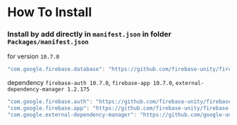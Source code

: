 # How To Install

### Install by add directly in `manifest.json` in folder `Packages/manifest.json`


for version `10.7.0`
```csharp
"com.google.firebase.database": "https://github.com/firebase-unity/firebase-database.git#10.7.0",
```


dependency `firebase-auth 10.7.0`, `firebase-app 10.7.0`, `external-dependency-manager 1.2.175`
```csharp
"com.google.firebase.auth": "https://github.com/firebase-unity/firebase-auth.git#10.7.0",
"com.google.firebase.app": "https://github.com/firebase-unity/firebase-app.git#10.7.0",
"com.google.external-dependency-manager": "https://github.com/google-unity/external-dependency-manager.git#1.2.175",
```
